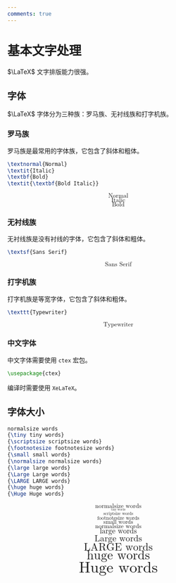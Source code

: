 ```yaml
---
comments: true
---
```


# 基本文字处理

$\LaTeX$ 文字排版能力很强。

## 字体

$\LaTeX$ 字体分为三种族：罗马族、无衬线族和打字机族。

### 罗马族

罗马族是最常用的字体族，它包含了斜体和粗体。

``` latex title="罗马族"
\textnormal{Normal}
\textit{Italic}
\textbf{Bold}
\textit{\textbf{Bold Italic}}
```

<div class="result">
<math xmlns="http://www.w3.org/1998/Math/MathML" display="block">
  <mtext>Normal</mtext>
</math>
<math xmlns="http://www.w3.org/1998/Math/MathML" display="block">
  <mtext mathvariant="italic">Italic</mtext>
</math>
<math xmlns="http://www.w3.org/1998/Math/MathML" display="block">
  <mtext mathvariant="bold">Bold</mtext>
</math>
</div>

### 无衬线族

无衬线族是没有衬线的字体，它包含了斜体和粗体。

``` latex title="无衬线族"
\textsf{Sans Serif}
```

<div class="result">
<math xmlns="http://www.w3.org/1998/Math/MathML" display="block">
  <mtext mathvariant="sans-serif">Sans Serif</mtext>
</math>
</div>

### 打字机族

打字机族是等宽字体，它包含了斜体和粗体。

``` latex title="打字机族"
\texttt{Typewriter}
```

<div class="result">
<math xmlns="http://www.w3.org/1998/Math/MathML" display="block">
  <mtext mathvariant="monospace">Typewriter</mtext>
</math>
</div>

### 中文字体

中文字体需要使用 `ctex` 宏包。

``` latex title="中文字体"
\usepackage{ctex}
```

编译时需要使用 `XeLaTeX`。

## 字体大小

``` latex title="字体大小"
normalsize words
{\tiny tiny words}
{\scriptsize scriptsize words}
{\footnotesize footnotesize words}
{\small small words}
{\normalsize normalsize words}
{\large large words}
{\Large Large words}
{\LARGE LARGE words}
{\huge huge words}
{\Huge Huge words}
```

<div class="result">
<math xmlns="http://www.w3.org/1998/Math/MathML" display="block">
  <mtext>normalsize words</mtext>
</math>
<math xmlns="http://www.w3.org/1998/Math/MathML" display="block">
  <mtext mathsize="0.5em">tiny words</mtext>
</math>
<math xmlns="http://www.w3.org/1998/Math/MathML" display="block">
  <mtext mathsize="0.7em">scriptsize words</mtext>
</math>
<math xmlns="http://www.w3.org/1998/Math/MathML" display="block">
  <mtext mathsize="0.85em">footnotesize words</mtext>
</math>
<math xmlns="http://www.w3.org/1998/Math/MathML" display="block">
  <mtext mathsize="0.93em">small words</mtext>
</math>
<math xmlns="http://www.w3.org/1998/Math/MathML" display="block">
  <mtext>normalsize words</mtext>
</math>
<math xmlns="http://www.w3.org/1998/Math/MathML" display="block">
  <mtext mathsize="1.2em">large words</mtext>
</math>
<math xmlns="http://www.w3.org/1998/Math/MathML" display="block">
  <mtext mathsize="1.44em">Large words</mtext>
</math>
<math xmlns="http://www.w3.org/1998/Math/MathML" display="block">
  <mtext mathsize="1.728em">LARGE words</mtext>
</math>
<math xmlns="http://www.w3.org/1998/Math/MathML" display="block">
  <mtext mathsize="2.074em">huge words</mtext>
</math>
<math xmlns="http://www.w3.org/1998/Math/MathML" display="block">
  <mtext mathsize="2.488em">Huge words</mtext>
</math>
</div>
